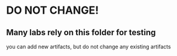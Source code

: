 # DO NOT CHANGE!

## Many labs rely on this folder for testing

you can add new artifacts, but do not change any existing artifacts